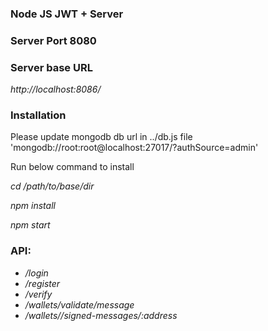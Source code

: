 
### Node JS JWT + Server


### Server Port 8080

### Server base URL
*http://localhost:8086/*

### Installation 
Please update mongodb db url in ../db.js file
'mongodb://root:root@localhost:27017/?authSource=admin'

Run below command to install

*cd /path/to/base/dir*

*npm install*

*npm start*


### API:

- */login*
- */register*
- */verify*
- */wallets/validate/message*
- */wallets//signed-messages/:address*

